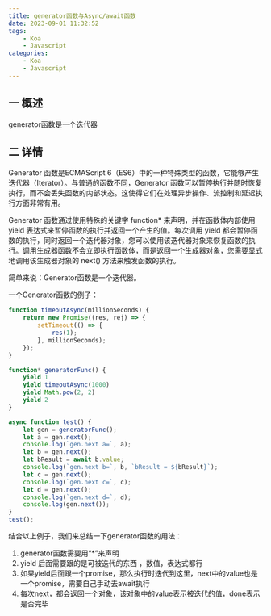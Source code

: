 ```yaml
---
title: generator函数与Async/await函数
date: 2023-09-01 11:32:52
tags:
    - Koa
    - Javascript
categories:
    - Koa
    - Javascript
---
```


## 一 概述

generator函数是一个迭代器

## 二 详情

Generator 函数是ECMAScript 6（ES6）中的一种特殊类型的函数，它能够产生迭代器（Iterator）。与普通的函数不同，Generator 函数可以暂停执行并随时恢复执行，而不会丢失函数的内部状态。这使得它们在处理异步操作、流控制和延迟执行方面非常有用。

Generator 函数通过使用特殊的关键字 function* 来声明，并在函数体内部使用 yield 表达式来暂停函数的执行并返回一个产生的值。每次调用 yield 都会暂停函数的执行，同时返回一个迭代器对象，您可以使用该迭代器对象来恢复函数的执行。调用生成器函数不会立即执行函数体，而是返回一个生成器对象，您需要显式地调用该生成器对象的 next() 方法来触发函数的执行。

简单来说：Generator函数是一个迭代器。

一个Generator函数的例子：
```javascript
function timeoutAsync(millionSeconds) {
    return new Promise((res, rej) => {
        setTimeout(() => {
            res(1);
        }, millionSeconds);
    });
}

function* generatorFunc() {
    yield 1
    yield timeoutAsync(1000)
    yield Math.pow(2, 2)
    yield 2
}

async function test() {
    let gen = generatorFunc();
    let a = gen.next();
    console.log(`gen.next a=`, a);
    let b = gen.next();
    let bResult = await b.value;
    console.log(`gen.next b=`, b, `bResult = ${bResult}`);
    let c = gen.next();
    console.log(`gen.next c=`, c);
    let d = gen.next();
    console.log(`gen.next d=`, d);
    console.log(gen.next());
}
test();

```

结合以上例子，我们来总结一下generator函数的用法：
1. generator函数需要用“*”来声明
2. yield 后面需要跟的是可被迭代的东西 ，数值，表达式都行
3. 如果yield后面跟一个promise，那么执行时迭代到这里，next中的value也是一个promise，需要自己手动去await执行
4. 每次next，都会返回一个对象，该对象中的value表示被迭代的值，done表示是否完毕